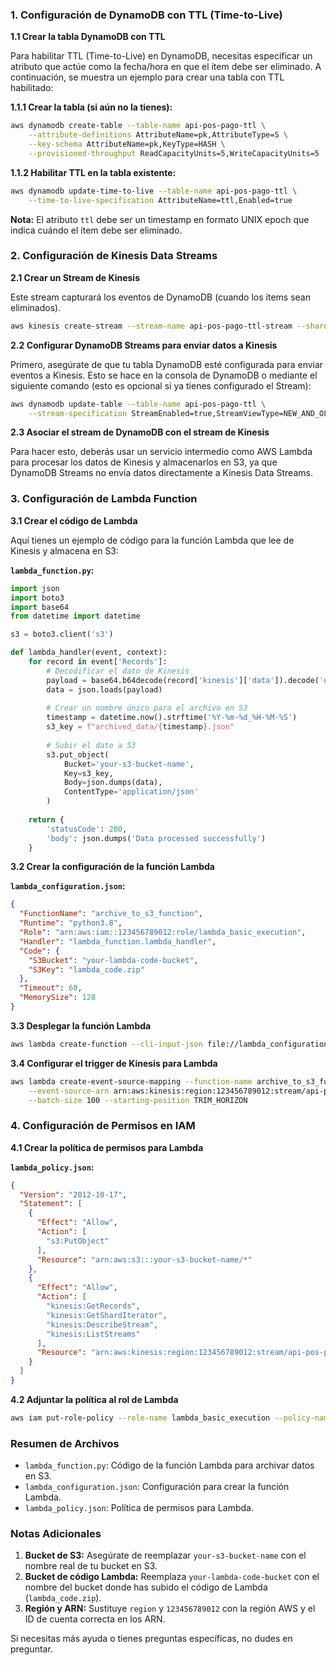 ### 1. Configuración de DynamoDB con TTL (Time-to-Live)

**1.1 Crear la tabla DynamoDB con TTL**

Para habilitar TTL (Time-to-Live) en DynamoDB, necesitas especificar un atributo que actúe como la fecha/hora en que el ítem debe ser eliminado. A continuación, se muestra un ejemplo para crear una tabla con TTL habilitado:

**1.1.1 Crear la tabla (si aún no la tienes):**

```bash
aws dynamodb create-table --table-name api-pos-pago-ttl \
    --attribute-definitions AttributeName=pk,AttributeType=S \
    --key-schema AttributeName=pk,KeyType=HASH \
    --provisioned-throughput ReadCapacityUnits=5,WriteCapacityUnits=5
```

**1.1.2 Habilitar TTL en la tabla existente:**

```bash
aws dynamodb update-time-to-live --table-name api-pos-pago-ttl \
    --time-to-live-specification AttributeName=ttl,Enabled=true
```

**Nota:** El atributo `ttl` debe ser un timestamp en formato UNIX epoch que indica cuándo el ítem debe ser eliminado.

### 2. Configuración de Kinesis Data Streams

**2.1 Crear un Stream de Kinesis**

Este stream capturará los eventos de DynamoDB (cuando los ítems sean eliminados).

```bash
aws kinesis create-stream --stream-name api-pos-pago-ttl-stream --shard-count 1
```

**2.2 Configurar DynamoDB Streams para enviar datos a Kinesis**

Primero, asegúrate de que tu tabla DynamoDB esté configurada para enviar eventos a Kinesis. Esto se hace en la consola de DynamoDB o mediante el siguiente comando (esto es opcional si ya tienes configurado el Stream):

```bash
aws dynamodb update-table --table-name api-pos-pago-ttl \
    --stream-specification StreamEnabled=true,StreamViewType=NEW_AND_OLD_IMAGES
```

**2.3 Asociar el stream de DynamoDB con el stream de Kinesis**

Para hacer esto, deberás usar un servicio intermedio como AWS Lambda para procesar los datos de Kinesis y almacenarlos en S3, ya que DynamoDB Streams no envía datos directamente a Kinesis Data Streams.

### 3. Configuración de Lambda Function

**3.1 Crear el código de Lambda**

Aquí tienes un ejemplo de código para la función Lambda que lee de Kinesis y almacena en S3:

**`lambda_function.py`:**

```python
import json
import boto3
import base64
from datetime import datetime

s3 = boto3.client('s3')

def lambda_handler(event, context):
    for record in event['Records']:
        # Decodificar el dato de Kinesis
        payload = base64.b64decode(record['kinesis']['data']).decode('utf-8')
        data = json.loads(payload)
        
        # Crear un nombre único para el archivo en S3
        timestamp = datetime.now().strftime('%Y-%m-%d_%H-%M-%S')
        s3_key = f"archived_data/{timestamp}.json"
        
        # Subir el dato a S3
        s3.put_object(
            Bucket='your-s3-bucket-name',
            Key=s3_key,
            Body=json.dumps(data),
            ContentType='application/json'
        )
    
    return {
        'statusCode': 200,
        'body': json.dumps('Data processed successfully')
    }
```

**3.2 Crear la configuración de la función Lambda**

**`lambda_configuration.json`:**

```json
{
  "FunctionName": "archive_to_s3_function",
  "Runtime": "python3.8",
  "Role": "arn:aws:iam::123456789012:role/lambda_basic_execution",
  "Handler": "lambda_function.lambda_handler",
  "Code": {
    "S3Bucket": "your-lambda-code-bucket",
    "S3Key": "lambda_code.zip"
  },
  "Timeout": 60,
  "MemorySize": 128
}
```

**3.3 Desplegar la función Lambda**

```bash
aws lambda create-function --cli-input-json file://lambda_configuration.json
```

**3.4 Configurar el trigger de Kinesis para Lambda**

```bash
aws lambda create-event-source-mapping --function-name archive_to_s3_function \
    --event-source-arn arn:aws:kinesis:region:123456789012:stream/api-pos-pago-ttl-stream \
    --batch-size 100 --starting-position TRIM_HORIZON
```

### 4. Configuración de Permisos en IAM

**4.1 Crear la política de permisos para Lambda**

**`lambda_policy.json`:**

```json
{
  "Version": "2012-10-17",
  "Statement": [
    {
      "Effect": "Allow",
      "Action": [
        "s3:PutObject"
      ],
      "Resource": "arn:aws:s3:::your-s3-bucket-name/*"
    },
    {
      "Effect": "Allow",
      "Action": [
        "kinesis:GetRecords",
        "kinesis:GetShardIterator",
        "kinesis:DescribeStream",
        "kinesis:ListStreams"
      ],
      "Resource": "arn:aws:kinesis:region:123456789012:stream/api-pos-pago-ttl-stream"
    }
  ]
}
```

**4.2 Adjuntar la política al rol de Lambda**

```bash
aws iam put-role-policy --role-name lambda_basic_execution --policy-name lambda_kinesis_s3_policy --policy-document file://lambda_policy.json
```

### Resumen de Archivos

- `lambda_function.py`: Código de la función Lambda para archivar datos en S3.
- `lambda_configuration.json`: Configuración para crear la función Lambda.
- `lambda_policy.json`: Política de permisos para Lambda.

### Notas Adicionales

1. **Bucket de S3:** Asegúrate de reemplazar `your-s3-bucket-name` con el nombre real de tu bucket en S3.
2. **Bucket de código Lambda:** Reemplaza `your-lambda-code-bucket` con el nombre del bucket donde has subido el código de Lambda (`lambda_code.zip`).
3. **Región y ARN:** Sustituye `region` y `123456789012` con la región AWS y el ID de cuenta correcta en los ARN.

Si necesitas más ayuda o tienes preguntas específicas, no dudes en preguntar.
